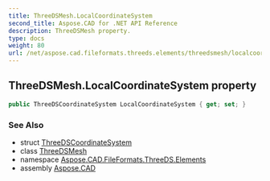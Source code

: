 ```yaml
---
title: ThreeDSMesh.LocalCoordinateSystem
second_title: Aspose.CAD for .NET API Reference
description: ThreeDSMesh property. 
type: docs
weight: 80
url: /net/aspose.cad.fileformats.threeds.elements/threedsmesh/localcoordinatesystem/
---
```

## ThreeDSMesh.LocalCoordinateSystem property

```csharp
public ThreeDSCoordinateSystem LocalCoordinateSystem { get; set; }
```

### See Also

* struct [ThreeDSCoordinateSystem](../../threedscoordinatesystem/)
* class [ThreeDSMesh](../)
* namespace [Aspose.CAD.FileFormats.ThreeDS.Elements](../../threedsmesh/)
* assembly [Aspose.CAD](../../../)



